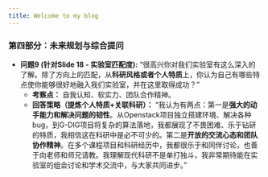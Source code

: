 ```yaml
---
title: Welcome to my blog
---
```


### 第四部分：未来规划与综合提问

*   **问题9 (针对Slide 18 - 实验室匹配度):** “很高兴你对我们实验室有这么深入的了解。除了方向上的匹配，从**科研风格或者个人特质**上，你认为自己有哪些特点使你能够很好地融入我们实验室，并在这里取得成功？”
    *   **考察点：** 自我认知、软实力、团队合作精神。
    *   **回答策略（提炼个人特质+关联科研）：**
        “我认为有两点：第一是**强大的动手能力和解决问题的韧性**。从Openstack项目独立搭建环境、解决各种bug，到G-DIG项目将复杂的算法落地，我都展现了不畏困难、乐于钻研的特质，我相信这在科研中是必不可少的。第二是**开放的交流心态和团队协作精神**。在多个课程项目和科研经历中，我都很乐于和同伴讨论，也善于向老师和师兄请教。我理解现代科研不是单打独斗，我非常期待能在实验室的组会讨论和学术交流中，与大家共同进步。”

